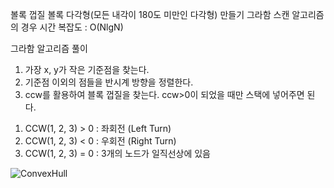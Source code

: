 볼록 껍질
볼록 다각형(모든 내각이 180도 미만인 다각형) 만들기
그라함 스캔 알고리즘의 경우 시간 복잡도 : O(NlgN)

그라함 알고리즘 풀이
1. 가장 x, y가 작은 기준점을 찾는다.
2. 기준점 이외의 점들을 반시계 방향을 정렬한다.
3. ccw를 활용하여 블록 껍질을 찾는다.
ccw>0이 되었을 때만 스택에 넣어주면 된다.
1) CCW(1, 2, 3) > 0 : 좌회전 (Left Turn)
2) CCW(1, 2, 3) < 0 : 우회전 (Right Turn)
3) CCW(1, 2, 3) = 0 : 3개의 노드가 일직선상에 있음


![ConvexHull](https://user-images.githubusercontent.com/69779719/144611860-b4920428-c990-42ad-80be-a6613df05592.png)
